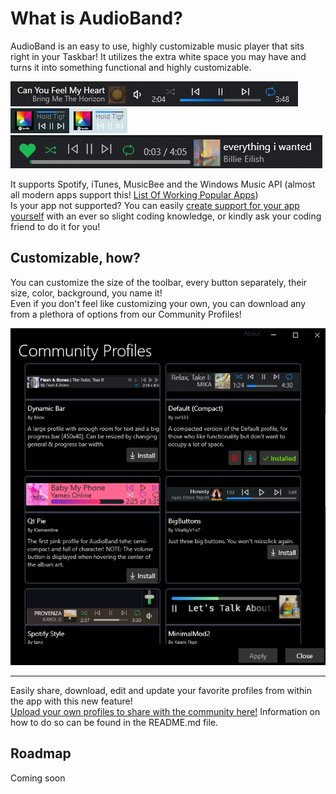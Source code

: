 # What is AudioBand?
AudioBand is an easy to use, highly customizable music player that sits right in your Taskbar!
It utilizes the extra white space you may have and turns it into something functional and highly customizable.

![Example Image 1](../profile/images/DefaultProfile.png)
![Example Image 2](../profile/images/Ultracompact.png)
![Example Image 3](../profile/images/Spotify.png)

It supports Spotify, iTunes, MusicBee and the Windows Music API (almost all modern apps support this! [List Of Working Popular Apps](https://github.com/ModernFlyouts-Community/ModernFlyouts/blob/main/docs/GSMTC-Support-And-Popular-Apps.md))  
Is your app not supported? You can easily [create support for your app yourself](https://audioband.github.io/AudioBand/audiosource-docs/index.html) with an ever so slight coding knowledge, or kindly ask your coding friend to do it for you!

## Customizable, how?
You can customize the size of the toolbar, every button separately, their size, color, background, you name it!  
Even if you don't feel like customizing your own, you can download any from a plethora of options from our Community Profiles!

![Community Profiles Screenshot](images/CommunityProfiles.png)

------

Easily share, download, edit and update your favorite profiles from within the app with this new feature!  
[Upload your own profiles to share with the community here!](https://github.com/AudioBand/CommunityProfiles) Information on how to do so can be found in the README.md file.

## Roadmap
Coming soon
